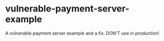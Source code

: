 # vulnerable-payment-server-example
A vulnerable payment server example and a fix. DON'T use in production!
